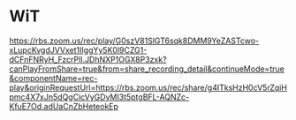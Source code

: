 # WiT
https://rbs.zoom.us/rec/play/G0szV81SlGT6sqk8DMM9YeZASTcwo-xLupcKvgdJVVxet1IIggYy5K0l9CZG1-dCFnFNRyH_FzcrPlI.JDhNXP1OGX8P3zxk?canPlayFromShare=true&from=share_recording_detail&continueMode=true&componentName=rec-play&originRequestUrl=https://rbs.zoom.us/rec/share/g4ITksHzH0cV5rZqiHpmc4X7xJn5dQgCicVyGDvMI3t5ptgBFL-AQNZc-KfuE7Od.adUaCnZbHeteokEp
